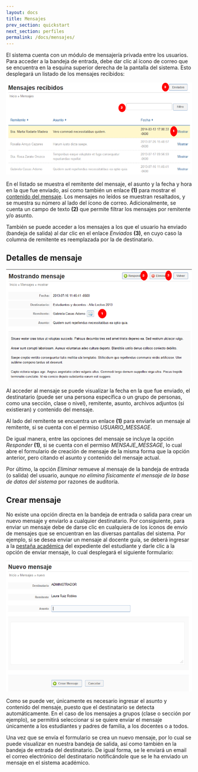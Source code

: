 ```yaml
---
layout: docs
title: Mensajes
prev_section: quickstart
next_section: perfiles
permalink: /docs/mensajes/
---
```


El sistema cuenta con un módulo de mensajería privada entre los usuarios. Para acceder a la bandeja de entrada, debe dar clic
al ícono de correo que se encuentra en la esquina superior derecha de la pantalla del sistema. Esto desplegará un listado de
los mensajes recibidos:

![inbox](/img/docs/mensajes_index.png)

En el listado se muestra el remitente del mensaje, el asunto y la fecha y hora en la que fue enviado, así como también un enlace **(1)** para 
mostrar el [contenido del mensaje](#detalles_de_mensaje). Los mensajes no leídos se muestran resaltados, y se muestra su número al lado del ícono de correo.
Adicionalmente, se cuenta un campo de texto **(2)** que permite filtrar los mensajes por remitente y/o asunto.

También se puede acceder a los mensajes a los que el usuario ha enviado (bandeja de salida) al dar clic en el enlace *Enviados* **(3)**, en cuyo 
caso la columna de remitente es reemplazada por la de destinatario.

## Detalles de mensaje

![detalles](/img/docs/mensaje_show.png)

Al acceder al mensaje se puede visualizar la fecha en la que fue enviado, el destinatario (puede ser una persona específica o un grupo de personas,
como una sección, clase o nivel), remitente, asunto, archivos adjuntos (si existieran) y contenido del mensaje.

Al lado del remitente se encuentra un enlace **(1)** para enviarle un mensaje al remitente, si se cuenta con el permiso *USUARIO_MESSAGE*.

De igual manera, entre las opciones del mensaje se incluye la opción *Responder* **(1)**, si se cuenta con el permiso *MENSAJE_MESSAGE*, lo cual abre 
el formulario de creación de mensaje de la misma forma que la opción anterior, pero citando el asunto y contenido del mensaje actual.

Por último, la opción *Eliminar* remueve al mensaje de la bandeja de entrada (o salida) del usuario, aunque 
*no elimina físicamente el mensaje de la base de datos del sistema* por razones de auditoría.

## Crear mensaje

No existe una opción directa en la bandeja de entrada o salida para crear un nuevo mensaje y enviarlo a cualquier destinatario. 
Por consiguiente, para enviar un mensaje debe de darse clic en cualquiera de los íconos de envío de mensajes que se encuentran en las diversas pantallas
del sistema. Por ejemplo, si se desea enviar un mensaje al docente guía, se deberá ingresar a la [pestaña académica](/docs/quickstart/#acadmico) del
expediente del estudiante y darle clic a la opción de enviar mensaje, lo cual desplegará el siguiente formulario:

![crear](/img/docs/mensajes_new.png)

Como se puede ver, únicamente es necesario ingresar el asunto y contenido del mensaje, puesto que el destinatario se detecta automáticamente.
En el caso de los mensajes a grupos (clase o sección por ejemplo), se permitirá seleccionar si se quiere enviar el mensaje únicamente a los
estudiantes y padres de familia, a los docentes o a todos.

Una vez que se envía el formulario se crea un nuevo mensaje, por lo cual se puede visualizar en nuestra bandeja de salida, así como también
en la bandeja de entrada del destinatario. De igual forma, se le enviará un email el correo electrónico del destinatario notificándole que 
se le ha enviado un mensaje en el sistema académico.
